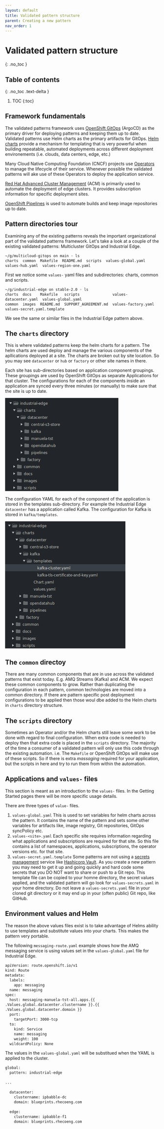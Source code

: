```yaml
---
layout: default
title: Validated pattern structure
parent: Creating a new pattern
nav_order: 1
---
```


# Validated pattern structure  
{: .no_toc }

## Table of contents
{: .no_toc .text-delta }

1. TOC
{:toc}

## Framework fundamentals
The validated patterns framework uses [OpenShift GitOps](https://docs.openshift.com/container-platform/4.9/cicd/gitops/understanding-openshift-gitops.html) (ArgoCD) as the primary driver for deploying patterns and keeping them up to date. Validated patterns use Helm charts as the primary artifacts for GitOps. [Helm charts](https://helm.sh/) provide a mechanism for templating that is very powerful when building repeatable, automated deployments across different deployment environements (i.e. clouds, data centers, edge, etc.)

Many Cloud Native Computing Foundation (CNCF) projects use [Operators](https://operatorframework.io/) to manage the lifecycle of their service. Whenever possible the validated patterns will  ake use of these Operators to deploy the application service. 

[Red Hat Advanced Cluster Management](https://www.redhat.com/en/technologies/management/advanced-cluster-management) (ACM) is primarily used to automate the deployment of edge clusters. It provides subscription information for specific deployment sites.

[OpenShift Pipelines](https://docs.openshift.com/container-platform/4.9/cicd/pipelines/understanding-openshift-pipelines.html) is used to automate builds and keep image repositories up to date.

## Pattern directories tour
Examining any of the existing patterns reveals the important organizational part of the validated patterns framework. Let's take a look at a couple of the existing validated patterns: Multicluster GitOps and Industrial Edge. 

```
~/g/multicloud-gitops on main ◦ ls
charts  common  Makefile  README.md  scripts  values-global.yaml  values-hub.yaml  values-region-one.yaml
```

First we notice some `values-` yaml files and subdirectories: charts, common and scripts.

```
~/g/industrial-edge on stable-2.0 ◦ ls
charts  docs    Makefile   scripts               values-datacenter.yaml  values-global.yaml
common  images  README.md  SUPPORT_AGREEMENT.md  values-factory.yaml     values-secret.yaml.template
```

We see the same or similar files in the Industrial Edge pattern above.

## The `charts` directory
This is where validated patterns keep the helm charts for a pattern. The helm charts are used deploy and manage the various components of the apllications deployed at a site. The charts are broken out by site location. So you may see `datacenter` or `hub` or `factory` or other site names in there.

Each site has sub-directories based on application component groupings. These groupings are used by OpenShift GitOps as separate Applications for that cluster. The  configurations for each of the components inside an application are synced every three minutes (or manually) to make sure that the site is up to date.

[![Charts Dir](/images/framework/dir-ie-charts.png)](/images/framework/dir-ie-charts.png)

The configuration YAML for each of the component of the application is stored in the templates sub-directory. For example the Industrial Edge `datacenter` has a application called Kafka. The configuration for Kafka is stored in `kafka/templates`.

[![Charts Dir](/images/framework/dir-ie-kafka-charts.png)](/images/framework/dir-ie-kafka-charts.png)

## The `common` directoy
There are many common components that are in use across the validated patterns that exist today. E.g. AMQ Streams (Kafka) and ACM. We expect these common components to grow. Rather than duplicating the configuration in each pattern, common technologies are moved into a common directory.  If there are pattern specific post deployment configurations to be applied then those woul dbe added to the Helm charts in `charts` directory structure. 

## The `scripts` directory
Sometimes an Operator and/or the Helm charts still leave some work to be done with regard to final configuration. When extra code is needed to deploy then that extra code is placed in the `scripts` directory. The majority of the time a consumer of a validated pattern will only use this code through the existing automation. i.e. The `Makefile` or OpenShift GitOps will make use of these scripts. So if there is extra *massaging* required for your application, but the scripts in here and try to run them from within the automation.

## Applications and `values-` files
This section is meant as an introduction to the `values-` files. In the Getting Started pages there will be more specific usage details.

There are three types of `value-` files.
1. `values-global.yaml`
	This is used to set variables for helm charts across the pattern. It contains the name of the pattern and sets some other variables for artifacts like, image registry, Git repositories, GitOps syncPolicy etc. 
1. `values-<site>.yaml`
	Each specific site requires information regarding what applications and subscriptions are required for that site. So this file contains a list of namespaces, applications, subscriptions, the operator versions etc. for that site. 
1. `values-secret.yaml.template`
	Some patterns are not using a [secrets management](/secrets.md) service like [Hashicorp Vault](/secrets/vault.md). As you create a new pattern you may need to get it up and going quickly and hard code some secrets that you DO NOT want to share or push to a Git repo. This template file can be copied to your homne directory, the secret values applied, and the validated pattern will go look for `values-secrets.yaml` in your home directory. Do not leave a `values-secrets.yaml` file in your cloned git directory or it may end up in your (often public) Git repo, like GitHub.  

## Environment values and Helm
The reason the above values files exist is to take advantage of Helms ability to use templates and substitute values into your charts. This makes the pattern very portable.

The following `messaging-route.yaml` example shows how the AMQ messaging service is using values set in the `values-global.yaml` file for Industrial Edge.

```
apiVersion: route.openshift.io/v1
kind: Route
metadata:
  labels:
    app: messaging
  name: messaging
spec:
  host: messaging-manuela-tst-all.apps.{{ .Values.global.datacenter.clustername }}.{{ .Values.global.datacenter.domain }}
  port:
    targetPort: 3000-tcp
  to:
    kind: Service
    name: messaging
    weight: 100
  wildcardPolicy: None
  ```

The values in the `values-global.yaml` will be substitued when the YAML is applied to the cluster. 

```
global:
  pattern: industrial-edge

...

  datacenter:
    clustername: ipbabble-dc
    domain: blueprints.rhecoeng.com

  edge:
    clustername: ipbabble-f1
    domain: blueprints.rhecoeng.com
```